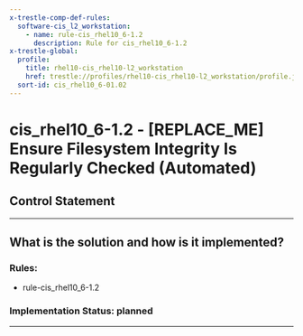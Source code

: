 ```yaml
---
x-trestle-comp-def-rules:
  software-cis_l2_workstation:
    - name: rule-cis_rhel10_6-1.2
      description: Rule for cis_rhel10_6-1.2
x-trestle-global:
  profile:
    title: rhel10-cis_rhel10-l2_workstation
    href: trestle://profiles/rhel10-cis_rhel10-l2_workstation/profile.json
  sort-id: cis_rhel10_6-01.02
---
```


# cis_rhel10_6-1.2 - \[REPLACE_ME\] Ensure Filesystem Integrity Is Regularly Checked (Automated)

## Control Statement

______________________________________________________________________

## What is the solution and how is it implemented?

<!-- For implementation status enter one of: implemented, partial, planned, alternative, not-applicable -->

<!-- Note that the list of rules under ### Rules: is read-only and changes will not be captured after assembly to JSON -->

<!-- Add control implementation description here for control: cis_rhel10_6-1.2 -->

### Rules:

  - rule-cis_rhel10_6-1.2

### Implementation Status: planned

______________________________________________________________________
